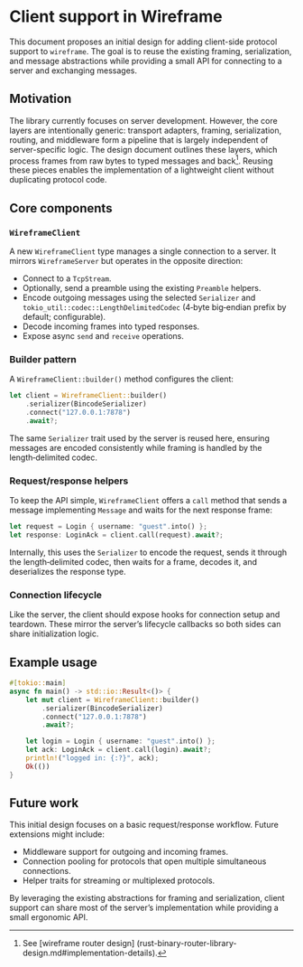 # Client support in Wireframe

This document proposes an initial design for adding client-side protocol
support to `wireframe`. The goal is to reuse the existing framing,
serialization, and message abstractions while providing a small API for
connecting to a server and exchanging messages.

## Motivation

The library currently focuses on server development. However, the core layers
are intentionally generic: transport adapters, framing, serialization, routing,
and middleware form a pipeline that is largely independent of server-specific
logic. The design document outlines these layers, which process frames from raw
bytes to typed messages and back[^1]. Reusing these pieces enables the
implementation of a lightweight client without duplicating protocol code.

## Core components

### `WireframeClient`

A new `WireframeClient` type manages a single connection to a server. It
mirrors `WireframeServer` but operates in the opposite direction:

- Connect to a `TcpStream`.
- Optionally, send a preamble using the existing `Preamble` helpers.
- Encode outgoing messages using the selected `Serializer` and
  `tokio_util::codec::LengthDelimitedCodec` (4‑byte big‑endian prefix by
  default; configurable).
- Decode incoming frames into typed responses.
- Expose async `send` and `receive` operations.

### Builder pattern

A `WireframeClient::builder()` method configures the client:

```rust
let client = WireframeClient::builder()
    .serializer(BincodeSerializer)
    .connect("127.0.0.1:7878")
    .await?;
```

The same `Serializer` trait used by the server is reused here, ensuring
messages are encoded consistently while framing is handled by the
length‑delimited codec.

### Request/response helpers

To keep the API simple, `WireframeClient` offers a `call` method that sends a
message implementing `Message` and waits for the next response frame:

```rust
let request = Login { username: "guest".into() };
let response: LoginAck = client.call(request).await?;
```

Internally, this uses the `Serializer` to encode the request, sends it through
the length‑delimited codec, then waits for a frame, decodes it, and
deserializes the response type.

### Connection lifecycle

Like the server, the client should expose hooks for connection setup and
teardown. These mirror the server’s lifecycle callbacks so both sides can share
initialization logic.

## Example usage

```rust
#[tokio::main]
async fn main() -> std::io::Result<()> {
    let mut client = WireframeClient::builder()
        .serializer(BincodeSerializer)
        .connect("127.0.0.1:7878")
        .await?;

    let login = Login { username: "guest".into() };
    let ack: LoginAck = client.call(login).await?;
    println!("logged in: {:?}", ack);
    Ok(())
}
```

## Future work

This initial design focuses on a basic request/response workflow. Future
extensions might include:

- Middleware support for outgoing and incoming frames.
- Connection pooling for protocols that open multiple simultaneous connections.
- Helper traits for streaming or multiplexed protocols.

By leveraging the existing abstractions for framing and serialization, client
support can share most of the server’s implementation while providing a small
ergonomic API.
[^1]: See [wireframe router design]
(rust-binary-router-library-design.md#implementation-details).
